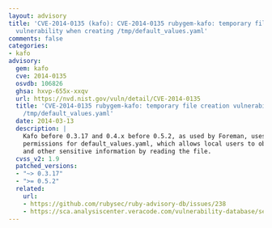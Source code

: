```yaml
---
layout: advisory
title: 'CVE-2014-0135 (kafo): CVE-2014-0135 rubygem-kafo: temporary file creation
  vulnerability when creating /tmp/default_values.yaml'
comments: false
categories:
- kafo
advisory:
  gem: kafo
  cve: 2014-0135
  osvdb: 106826
  ghsa: hxvp-655x-xxqv
  url: https://nvd.nist.gov/vuln/detail/CVE-2014-0135
  title: 'CVE-2014-0135 rubygem-kafo: temporary file creation vulnerability when creating
    /tmp/default_values.yaml'
  date: 2014-03-13
  description: |
    Kafo before 0.3.17 and 0.4.x before 0.5.2, as used by Foreman, uses world-readable
    permissions for default_values.yaml, which allows local users to obtain passwords
    and other sensitive information by reading the file.
  cvss_v2: 1.9
  patched_versions:
  - "~> 0.3.17"
  - ">= 0.5.2"
  related:
    url:
    - https://github.com/rubysec/ruby-advisory-db/issues/238
    - https://sca.analysiscenter.veracode.com/vulnerability-database/security/world-readable-permissions-as-default/ruby/sid-740/summary
---
```

